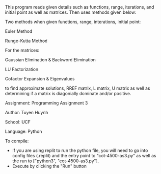 This program reads given details such as functions, range, iterations, and initial point as well as matrices. Then uses methods given below:

Two methods when given functions, range, interations, initial point:

Euler Method

Runge-Kutta Method

For the matrices:

Gaussian Elimination & Backword Elimination

LU Factorization

Cofactor Expansion & Eigenvalues

to find approximate solutions, RREF matrix, L matrix, U matrix as well as determining if a matrix is diagonially dominate and/or positive.

Assignment: Programming Assignment 3

Author: Tuyen Huynh

School: UCF

Language: Python

To compile: 

- If you are using replit to run the python file, you will need to go into config files (.replit) and the entry point to "cot-4500-as3.py" as well as the run to ["python3", "cot-4500-as3.py"].
- Execute by clicking the "Run" button


